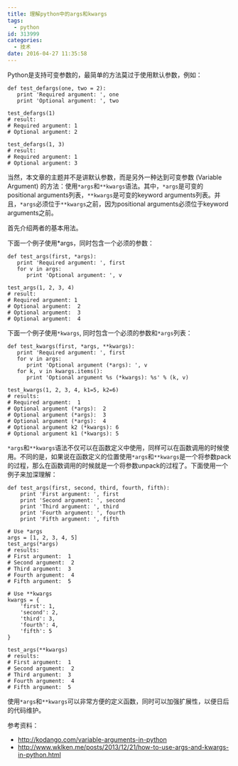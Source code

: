 ```yaml
---
title: 理解python中的args和kwargs
tags:
  - python
id: 313999
categories:
  - 技术
date: 2016-04-27 11:35:58
---
```


Python是支持可变参数的，最简单的方法莫过于使用默认参数，例如：

```
def test_defargs(one, two = 2):
   print 'Required argument: ', one
   print 'Optional argument: ', two

test_defargs(1)
# result:
# Required argument: 1
# Optional argument: 2

test_defargs(1, 3)
# result:
# Required argument: 1
# Optional argument: 3
```

当然，本文章的主题并不是讲默认参数，而是另外一种达到可变参数 (Variable Argument) 的方法：使用`*args`和`**kwargs`语法。其中，`*args`是可变的positional arguments列表，`**kwargs`是可变的keyword arguments列表。并且，`*args`必须位于`**kwargs`之前，因为positional arguments必须位于keyword arguments之前。

<span id="more-197"></span>首先介绍两者的基本用法。

下面一个例子使用*args，同时包含一个必须的参数：

```
def test_args(first, *args):
   print 'Required argument: ', first
   for v in args:
      print 'Optional argument: ', v

test_args(1, 2, 3, 4)
# result:
# Required argument: 1
# Optional argument:  2
# Optional argument:  3
# Optional argument:  4
```

下面一个例子使用`*kwargs`, 同时包含一个必须的参数和`*args`列表：

```
def test_kwargs(first, *args, **kwargs):
   print 'Required argument: ', first
   for v in args:
      print 'Optional argument (*args): ', v
   for k, v in kwargs.items():
      print 'Optional argument %s (*kwargs): %s' % (k, v)

test_kwargs(1, 2, 3, 4, k1=5, k2=6)
# results:
# Required argument:  1
# Optional argument (*args):  2
# Optional argument (*args):  3
# Optional argument (*args):  4
# Optional argument k2 (*kwargs): 6
# Optional argument k1 (*kwargs): 5
```

`*args`和`**kwargs`语法不仅可以在函数定义中使用，同样可以在函数调用的时候使用。不同的是，如果说在函数定义的位置使用`*args`和`**kwargs`是一个将参数pack的过程，那么在函数调用的时候就是一个将参数unpack的过程了。下面使用一个例子来加深理解：

```
def test_args(first, second, third, fourth, fifth):
    print 'First argument: ', first
    print 'Second argument: ', second
    print 'Third argument: ', third
    print 'Fourth argument: ', fourth
    print 'Fifth argument: ', fifth

# Use *args
args = [1, 2, 3, 4, 5]
test_args(*args)
# results:
# First argument:  1
# Second argument:  2
# Third argument:  3
# Fourth argument:  4
# Fifth argument:  5

# Use **kwargs
kwargs = {
    'first': 1,
    'second': 2,
    'third': 3,
    'fourth': 4,
    'fifth': 5
}

test_args(**kwargs)
# results:
# First argument:  1
# Second argument:  2
# Third argument:  3
# Fourth argument:  4
# Fifth argument:  5
```

使用`*args`和`**kwargs`可以非常方便的定义函数，同时可以加强扩展性，以便日后的代码维护。

参考资料：

- http://kodango.com/variable-arguments-in-python
- http://www.wklken.me/posts/2013/12/21/how-to-use-args-and-kwargs-in-python.html